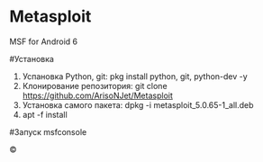 # Metasploit
MSF for Android 6

#Установка
1. Успановка Python, git: pkg install python, git, python-dev -y
2. Клонирование репозитория: git clone https://github.com/ArisoNJet/Metasploit
3. Установка самого пакета: dpkg -i metasploit_5.0.65-1_all.deb
4. apt -f install

#Запуск
msfconsole

©
